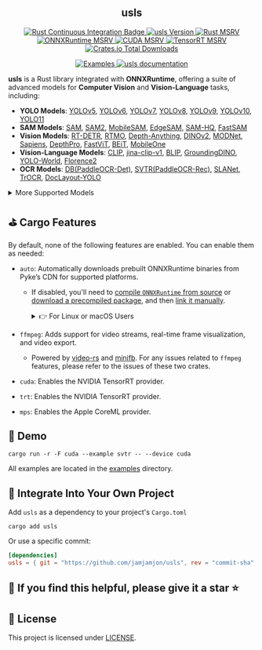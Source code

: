 <h2 align="center">usls</h2>

<p align="center">
    <a href="https://github.com/jamjamjon/usls/actions/workflows/rust-ci.yml">
        <img src="https://github.com/jamjamjon/usls/actions/workflows/rust-ci.yml/badge.svg" alt="Rust Continuous Integration Badge">
    </a>
    <a href='https://crates.io/crates/usls'>
        <img src='https://img.shields.io/crates/v/usls.svg' alt='usls Version'>
    </a>
    <a href='https://crates.io/crates/usls'>
        <img src='https://img.shields.io/crates/msrv/usls-yellow?' alt='Rust MSRV'>
    </a>
    <a href='https://github.com/microsoft/onnxruntime/releases'>
        <img src='https://img.shields.io/badge/onnxruntime-%3E%3D%201.19.0-3399FF' alt='ONNXRuntime MSRV'>
    </a>
    <a href='https://developer.nvidia.com/cuda-toolkit-archive'>
        <img src='https://img.shields.io/badge/cuda-%3E%3D%2012.0-green' alt='CUDA MSRV'>
    </a>
    <a href='https://developer.nvidia.com/tensorrt'>
        <img src='https://img.shields.io/badge/TensorRT-%3E%3D%2012.0-0ABF53' alt='TensorRT MSRV'>
    </a>
    <a href="https://crates.io/crates/usls">
        <img alt="Crates.io Total Downloads" src="https://img.shields.io/crates/d/usls?&color=946CE6">
    </a>
</p>
<p align="center">
    <a href="./examples">
        <img src="https://img.shields.io/badge/Examples-1A86FD?&logo=anki" alt="Examples">
    </a>
    <a href='https://docs.rs/usls'>
        <img src='https://img.shields.io/badge/Docs-usls-yellow?&logo=docs.rs&color=FFA200' alt='usls documentation'>
    </a>
</p>

**usls** is a Rust library integrated with  **ONNXRuntime**, offering a suite of advanced models for **Computer Vision** and **Vision-Language** tasks, including:

- **YOLO Models**: [YOLOv5](https://github.com/ultralytics/yolov5), [YOLOv6](https://github.com/meituan/YOLOv6), [YOLOv7](https://github.com/WongKinYiu/yolov7), [YOLOv8](https://github.com/ultralytics/ultralytics), [YOLOv9](https://github.com/WongKinYiu/yolov9), [YOLOv10](https://github.com/THU-MIG/yolov10), [YOLO11](https://github.com/ultralytics/ultralytics)
- **SAM Models**: [SAM](https://github.com/facebookresearch/segment-anything), [SAM2](https://github.com/facebookresearch/segment-anything-2), [MobileSAM](https://github.com/ChaoningZhang/MobileSAM), [EdgeSAM](https://github.com/chongzhou96/EdgeSAM), [SAM-HQ](https://github.com/SysCV/sam-hq), [FastSAM](https://github.com/CASIA-IVA-Lab/FastSAM)
- **Vision Models**: [RT-DETR](https://arxiv.org/abs/2304.08069), [RTMO](https://github.com/open-mmlab/mmpose/tree/main/projects/rtmo), [Depth-Anything](https://github.com/LiheYoung/Depth-Anything), [DINOv2](https://github.com/facebookresearch/dinov2), [MODNet](https://github.com/ZHKKKe/MODNet), [Sapiens](https://arxiv.org/abs/2408.12569), [DepthPro](https://github.com/apple/ml-depth-pro), [FastViT](https://github.com/apple/ml-fastvit), [BEiT](https://github.com/microsoft/unilm/tree/master/beit), [MobileOne](https://github.com/apple/ml-mobileone)
- **Vision-Language Models**: [CLIP](https://github.com/openai/CLIP), [jina-clip-v1](https://huggingface.co/jinaai/jina-clip-v1), [BLIP](https://arxiv.org/abs/2201.12086), [GroundingDINO](https://github.com/IDEA-Research/GroundingDINO), [YOLO-World](https://github.com/AILab-CVC/YOLO-World), [Florence2](https://arxiv.org/abs/2311.06242)
- **OCR Models**: [DB(PaddleOCR-Det)](https://arxiv.org/abs/1911.08947), [SVTR(PaddleOCR-Rec)](https://arxiv.org/abs/2205.00159), [SLANet](https://paddlepaddle.github.io/PaddleOCR/latest/algorithm/table_recognition/algorithm_table_slanet.html), [TrOCR](https://huggingface.co/microsoft/trocr-base-printed), [DocLayout-YOLO](https://github.com/opendatalab/DocLayout-YOLO)

<details>
<summary>More Supported Models</summary>

| Model                                                                                                          | Task / Description                                                                                                           | Example                      | CPU | CoreML | CUDA<br />FP32 | CUDA<br />FP16 | TensorRT<br />FP32 | TensorRT<br />FP16 |
| -------------------------------------------------------------------------------------------------------------- | ---------------------------------------------------------------------------------------------------------------------------- | ---------------------------- | --- | ------ | -------------- | -------------- | ------------------ | ------------------ |
| [BEiT](https://github.com/microsoft/unilm/tree/master/beit)                                                       | Image Classification                                                                                                         | [demo](examples/beit)           | ✅  | ✅     |                |                |                    |                    |
| [ConvNeXt](https://github.com/facebookresearch/ConvNeXt)                                                          | Image Classification                                                                                                         | [demo](examples/convnext)       | ✅  | ✅     |                |                |                    |                    |
| [FastViT](https://github.com/apple/ml-fastvit)                                                                    | Image Classification                                                                                                         | [demo](examples/fastvit)        | ✅  | ✅     |                |                |                    |                    |
| [MobileOne](https://github.com/apple/ml-mobileone)                                                                | Image Classification                                                                                                         | [demo](examples/mobileone)      | ✅  | ✅     |                |                |                    |                    |
| [DeiT](https://github.com/facebookresearch/deit)                                                                  | Image Classification                                                                                                         | [demo](examples/deit)           | ✅  | ✅     |                |                |                    |                    |
| [DINOv2](https://github.com/facebookresearch/dinov2)                                                              | Vision Embedding                                                                                                            | [demo](examples/dinov2)         | ✅  | ✅     | ✅             | ✅             | ✅                 | ✅                 |
| [YOLOv5](https://github.com/ultralytics/yolov5)                                                                   | Image Classification<br />Object Detection<br />Instance Segmentation                                                        | [demo](examples/yolo)           | ✅  | ✅     | ✅             | ✅             | ✅                 | ✅                 |
| [YOLOv6](https://github.com/meituan/YOLOv6)                                                                       | Object Detection                                                                                                             | [demo](examples/yolo)           | ✅  | ✅     | ✅             | ✅             | ✅                 | ✅                 |
| [YOLOv7](https://github.com/WongKinYiu/yolov7)                                                                    | Object Detection                                                                                                             | [demo](examples/yolo)           | ✅  | ✅     | ✅             | ✅             | ✅                 | ✅                 |
| [YOLOv8](https://github.com/ultralytics/ultralytics)                                                              | Object Detection<br />Instance Segmentation<br />Image Classification<br />Oriented Object Detection<br />Keypoint Detection | [demo](examples/yolo)           | ✅  | ✅     | ✅             | ✅             | ✅                 | ✅                 |
| [YOLOv10](https://github.com/THU-MIG/yolov10)                                                                     | Object Detection                                                                                                             | [demo](examples/yolo)           | ✅  | ✅     | ✅             | ✅             | ✅                 | ✅                 |
| [YOLOv9](https://github.com/WongKinYiu/yolov9)                                                                    | Object Detection                                                                                                             | [demo](examples/yolo)           | ✅  | ✅     | ✅             | ✅             | ✅                 | ✅                 |
| [YOLOv11](https://github.com/ultralytics/ultralytics)                                                             | Object Detection<br />Instance Segmentation<br />Image Classification<br />Oriented Object Detection<br />Keypoint Detection | [demo](examples/yolo)           | ✅  | ✅     | ✅             | ✅             | ✅                 | ✅                 |
| [RT-DETR](https://github.com/lyuwenyu/RT-DETR)                                                                    | Object Detection                                                                                                             | [demo](examples/rtdetr)         | ✅  | ✅     |                |                |                    |                    |
| [PP-PicoDet](https://github.com/PaddlePaddle/PaddleDetection/tree/release/2.8/configs/picodet)                    | Object Detection                                                                                                             | [demo](examples/picodet-layout) | ✅  | ✅     |                |                |                    |                    |
| [DocLayout-YOLO](https://github.com/opendatalab/DocLayout-YOLO)                                                   | Object Detection                                                                                                             | [demo](examples/picodet-layout) | ✅  | ✅     |                |                |                    |                    |
| [D-FINE](https://github.com/manhbd-22022602/D-FINE)                                                               | Object Detection                                                                                                             | [demo](examples/d-fine)         | ✅  | ✅     |                |                |                    |                    |
| [DEIM](https://github.com/ShihuaHuang95/DEIM)                                                                     | Object Detection                                                                                                             | [demo](examples/deim)           | ✅  | ✅     |                |                |                    |                    |
| [RTMO](https://github.com/open-mmlab/mmpose/tree/main/projects/rtmo)                                              | Keypoint Detection                                                                                                           | [demo](examples/rtmo)           | ✅  | ✅     | ✅             | ✅             | ❌                 | ❌                 |
| [SAM](https://github.com/facebookresearch/segment-anything)                                                       | Segment Anything                                                                                                             | [demo](examples/sam)            | ✅  | ✅     | ✅             | ✅             |                    |                    |
| [SAM2](https://github.com/facebookresearch/segment-anything-2)                                                    | Segment Anything                                                                                                             | [demo](examples/sam)            | ✅  | ✅     | ✅             | ✅             |                    |                    |
| [MobileSAM](https://github.com/ChaoningZhang/MobileSAM)                                                           | Segment Anything                                                                                                             | [demo](examples/sam)            | ✅  | ✅     | ✅             | ✅             |                    |                    |
| [EdgeSAM](https://github.com/chongzhou96/EdgeSAM)                                                                 | Segment Anything                                                                                                             | [demo](examples/sam)            | ✅  | ✅     | ✅             | ✅             |                    |                    |
| [SAM-HQ](https://github.com/SysCV/sam-hq)                                                                         | Segment Anything                                                                                                             | [demo](examples/sam)            | ✅  | ✅     | ✅             | ✅             |                    |                    |
| [FastSAM](https://github.com/CASIA-IVA-Lab/FastSAM)                                                               | Instance Segmentation                                                                                                        | [demo](examples/yolo)           | ✅  | ✅     | ✅             | ✅             | ✅                 | ✅                 |
| [YOLO-World](https://github.com/AILab-CVC/YOLO-World)                                                             | Open-Set Detection With Language                                                                                             | [demo](examples/yolo)           | ✅  | ✅     | ✅             | ✅             | ✅                 | ✅                 |
| [GroundingDINO](https://github.com/IDEA-Research/GroundingDINO)                                                   | Open-Set Detection With Language                                                                                             | [demo](examples/grounding-dino) | ✅  | ✅     | ✅             | ✅             |                    |                    |
| [CLIP](https://github.com/openai/CLIP)                                                                            | Vision-Language Embedding                                                                                                    | [demo](examples/clip)           | ✅  | ✅     | ✅             | ✅             | ❌                 | ❌                 |
| [jina-clip-v1](https://huggingface.co/jinaai/jina-clip-v1)                                                        | Vision-Language Embedding                                                                                                    | [demo](examples/clip)           | ✅  | ✅     | ✅             | ✅             | ❌                 | ❌                 |
| [BLIP](https://github.com/salesforce/BLIP)                                                                        | Image Captioning                                                                                                             | [demo](examples/blip)           | ✅  | ✅     | ✅             | ✅             | ❌                 | ❌                 |
| [DB(PaddleOCR-Det)](https://arxiv.org/abs/1911.08947)                                                             | Text Detection                                                                                                               | [demo](examples/db)             | ✅  | ✅     | ✅             | ✅             | ✅                 | ✅                 |
| [SVTR(PaddleOCR-Rec)](https://arxiv.org/abs/2205.00159)                                                           | Text Recognition                                                                                                             | [demo](examples/svtr)           | ✅  | ✅     | ✅             | ✅             | ✅                 | ✅                 |
| [SLANet](https://paddlepaddle.github.io/PaddleOCR/latest/algorithm/table_recognition/algorithm_table_slanet.html) | Tabel Recognition                                                                                                            | [demo](examples/slanet)         | ✅  | ✅     |                |                |                    |                    |
| [TrOCR](https://huggingface.co/microsoft/trocr-base-printed)                                                      | Text Recognition                                                                                                             | [demo](examples/trocr)          | ✅  | ✅     |                |                |                    |                    |
| [YOLOPv2](https://arxiv.org/abs/2208.11434)                                                                       | Panoptic Driving Perception                                                                                                  | [demo](examples/yolop)          | ✅  | ✅     | ✅             | ✅             | ✅                 | ✅                 |
| [DepthAnything v1<br />DepthAnything v2](https://github.com/LiheYoung/Depth-Anything)                             | Monocular Depth Estimation                                                                                                   | [demo](examples/depth-anything) | ✅  | ✅     | ✅             | ✅             | ❌                 | ❌                 |
| [DepthPro](https://github.com/apple/ml-depth-pro)                                                                 | Monocular Depth Estimation                                                                                                   | [demo](examples/depth-pro)      | ✅  | ✅     | ✅             | ✅             |                    |                    |
| [MODNet](https://github.com/ZHKKKe/MODNet)                                                                        | Image Matting                                                                                                                | [demo](examples/modnet)         | ✅  | ✅     | ✅             | ✅             | ✅                 | ✅                 |
| [Sapiens](https://github.com/facebookresearch/sapiens/tree/main)                                                  | Foundation for Human Vision Models                                                                                           | [demo](examples/sapiens)        | ✅  | ✅     | ✅             | ✅             |                    |                    |
| [Florence2](https://arxiv.org/abs/2311.06242)                                                                     | a Variety of Vision Tasks                                                                                                    | [demo](examples/florence2)      | ✅  | ✅     | ✅             | ✅             |                    |                    |

</details>

## ⛳️ Cargo Features

By default, none of the following features are enabled. You can enable them as needed:

- `auto`: Automatically downloads prebuilt ONNXRuntime binaries from Pyke’s CDN for supported platforms.

  - If disabled, you'll need to [compile `ONNXRuntime` from source](https://github.com/microsoft/onnxruntime) or [download a precompiled package](https://github.com/microsoft/onnxruntime/releases), and then [link it manually](https://ort.pyke.io/setup/linking).

    <details>
    <summary>👉 For Linux or macOS Users</summary>

    - Download from the [Releases page](https://github.com/microsoft/onnxruntime/releases).
    - Set up the library path by exporting the `ORT_DYLIB_PATH` environment variable:
      ```shell
      export ORT_DYLIB_PATH=/path/to/onnxruntime/lib/libonnxruntime.so.1.20.1
      ```

    </details>
- `ffmpeg`: Adds support for video streams, real-time frame visualization, and video export.

  - Powered by [video-rs](https://github.com/oddity-ai/video-rs) and [minifb](https://github.com/emoon/rust_minifb). For any issues related to `ffmpeg` features, please refer to the issues of these two crates.
- `cuda`: Enables the NVIDIA TensorRT provider.
- `trt`: Enables the NVIDIA TensorRT provider.
- `mps`: Enables the Apple CoreML provider.

## 🎈 Demo

```Shell
cargo run -r -F cuda --example svtr -- --device cuda
```

All examples are located in the [examples](./examples/) directory.

## 🥂 Integrate Into Your Own Project

Add `usls` as a dependency to your project's `Cargo.toml`

```Shell
cargo add usls
```

Or use a specific commit:

```Toml
[dependencies]
usls = { git = "https://github.com/jamjamjon/usls", rev = "commit-sha" }
```

## 🥳 If you find this helpful, please give it a star ⭐

## 📌 License

This project is licensed under [LICENSE](LICENSE).
